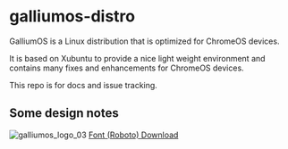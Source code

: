 # galliumos-distro
GalliumOS is a Linux distribution that is optimized for ChromeOS devices.

It is based on Xubuntu to provide a nice light weight environment and contains many fixes and enhancements
for ChromeOS devices.

This repo is for docs and issue tracking.

## Some design notes
![galliumos_logo_03](https://cloud.githubusercontent.com/assets/5765780/10997796/63decd80-8490-11e5-9110-6f253c9ccb49.png)
[Font (Roboto) Download](http://www.fontsquirrel.com/fonts/roboto)

